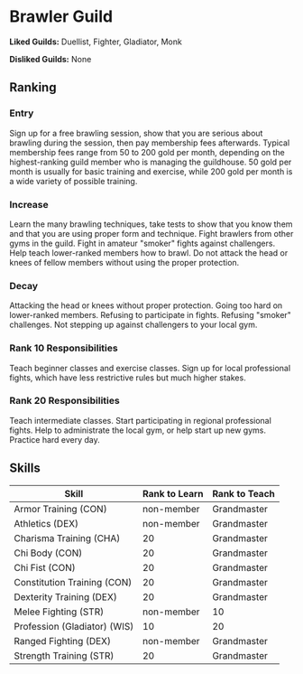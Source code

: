 # Brawler Guild

**Liked Guilds:** Duellist, Fighter, Gladiator, Monk

**Disliked Guilds:** None

## Ranking

### Entry

Sign up for a free brawling session, show that you are serious about brawling during the session, then pay membership fees afterwards. Typical membership fees range from 50 to 200 gold per month, depending on the highest-ranking guild member who is managing the guildhouse. 50 gold per month is usually for basic training and exercise, while 200 gold per month is a wide variety of possible training.

### Increase

Learn the many brawling techniques, take tests to show that you know them and that you are using proper form and technique. Fight brawlers from other gyms in the guild. Fight in amateur "smoker" fights against challengers. Help teach lower-ranked members how to brawl. Do not attack the head or knees of fellow members without using the proper protection.

### Decay

Attacking the head or knees without proper protection. Going too hard on lower-ranked members. Refusing to participate in fights. Refusing "smoker" challenges. Not stepping up against challengers to your local gym.

### Rank 10 Responsibilities

Teach beginner classes and exercise classes. Sign up for local professional fights, which have less restrictive rules but much higher stakes.

### Rank 20 Responsibilities

Teach intermediate classes. Start participating in regional professional fights. Help to administrate the local gym, or help start up new gyms. Practice hard every day.

## Skills

| Skill | Rank to Learn | Rank to Teach |
| ---   | ---           | ---           |
| Armor Training (CON) | non-member | Grandmaster
| Athletics (DEX) | non-member | Grandmaster
| Charisma Training (CHA) | 20 | Grandmaster
| Chi Body (CON) | 20 | Grandmaster
| Chi Fist (CON) | 20 | Grandmaster
| Constitution Training (CON) | 20 | Grandmaster
| Dexterity Training (DEX) | 20 | Grandmaster
| Melee Fighting (STR) | non-member | 10
| Profession (Gladiator) (WIS) | 10 | 20
| Ranged Fighting (DEX) | non-member | Grandmaster
| Strength Training (STR) | 20 | Grandmaster
